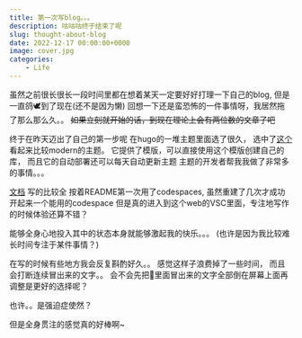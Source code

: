```yaml
---
title: 第一次写blog。。。
description: 咕咕咕终于结束了呢
slug: thought-about-blog
date: 2022-12-17 00:00:00+0000
image: cover.jpg
categories:
    - Life
---
```


虽然之前很长很长一段时间里都在想着某天一定要好好打理一下自己的blog, 但是一直鸽🕊️到了现在(还不是因为懒)
回想一下还是蛮恐怖的一件事情呀，我居然拖了那么那么久。。
~~如果立刻就开始的话，到现在理论上会有两位数的文章了吧~~

终于在昨天迈出了自己的第一步呢
在hugo的一堆主题里面选了很久， 选中了[这个](https://stack.jimmycai.com/)看起来比较modern的主题。
它提供了模版，可以直接使用这个模版创建自己的库， 而且它的自动部署还可以每天自动更新主题
主题的开发者帮我我做了非常多的事情。。。

[文档](https://stack.jimmycai.com/guide/getting-started) 写的比较全
按着README第一次用了codespaces, 虽然重建了几次才成功开起来一个能用的codespace
但是真的进入到这个web的VSC里面，专注地写作的时候体验还算不错？

能够全身心地投入其中的状态本身就能够激起我的快乐。。。
(也许是因为我比较难长时间专注于某件事情？)

在写的时候有些地方我会反复斟酌好久。。
感觉这样子浪费掉了一些时间，
而且会打断连续冒出来的文字。。
会不会先把🧠里面冒出来的文字全部倒在屏幕上面再调整是更好的选择呢？

也许。。是强迫症使然？

但是全身贯注的感觉真的好棒啊~